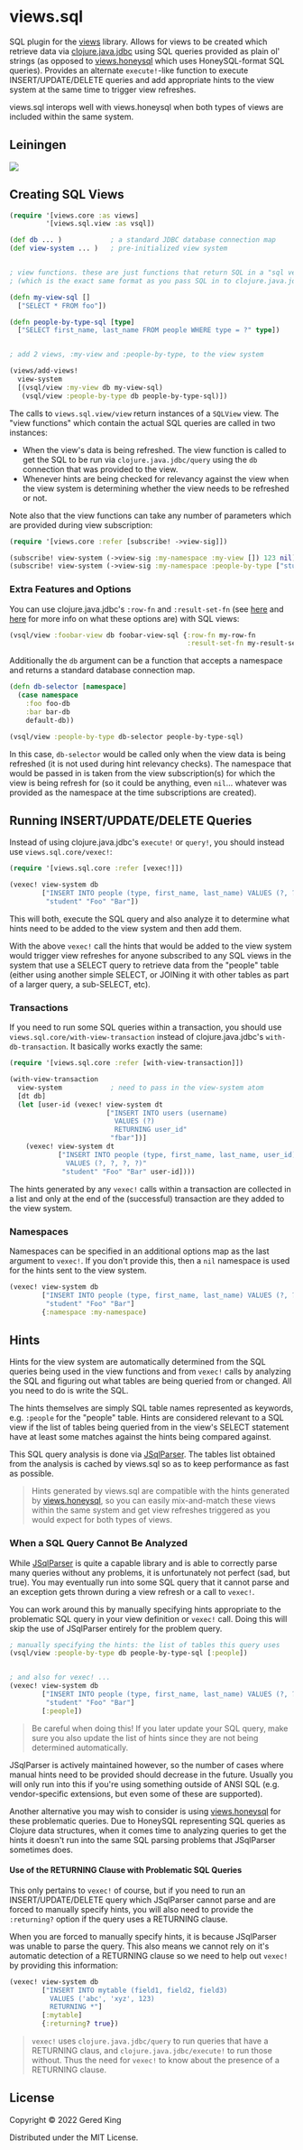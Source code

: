 # views.sql

SQL plugin for the [views][1] library. Allows for views to be created 
which retrieve data via [clojure.java.jdbc][2] using SQL queries 
provided as plain ol' strings (as opposed to [views.honeysql][3] which 
uses HoneySQL-format SQL queries). Provides an alternate 
`execute!`-like function to execute INSERT/UPDATE/DELETE queries and 
add appropriate hints to the view system at the same time to trigger 
view refreshes.

[1]: https://github.com/gered/views
[2]: https://github.com/clojure/java.jdbc
[3]: https://github.com/gered/views.honeysql

views.sql interops well with views.honeysql when both types of views 
are included within the same system.


## Leiningen

[![](https://clojars.org/net.gered/views.sql/latest-version.svg)](https://clojars.org/net.gered/views.sql)

## Creating SQL Views

```clj
(require '[views.core :as views]
         '[views.sql.view :as vsql])

(def db ... )            ; a standard JDBC database connection map
(def view-system ... )   ; pre-initialized view system


; view functions. these are just functions that return SQL in a "sql vector" format.
; (which is the exact same format as you pass SQL in to clojure.java.jdbc/query, etc)

(defn my-view-sql []
  ["SELECT * FROM foo"])

(defn people-by-type-sql [type]
  ["SELECT first_name, last_name FROM people WHERE type = ?" type])


; add 2 views, :my-view and :people-by-type, to the view system

(views/add-views!
  view-system
  [(vsql/view :my-view db my-view-sql)
   (vsql/view :people-by-type db people-by-type-sql)])
```

The calls to `views.sql.view/view` return instances of a `SQLView` 
view. The "view functions" which contain the actual SQL queries are 
called in two instances:

* When the view's data is being refreshed. The view function is called
to get the SQL to be run via `clojure.java.jdbc/query` using the `db`
connection that was provided to the view.
* Whenever hints are being checked for relevancy against the view when
the view system is determining whether the view needs to be refreshed
or not.

Note also that the view functions can take any number of parameters
which are provided during view subscription:

```clj
(require '[views.core :refer [subscribe! ->view-sig]])

(subscribe! view-system (->view-sig :my-namespace :my-view []) 123 nil)
(subscribe! view-system (->view-sig :my-namespace :people-by-type ["student"]) 123 nil)
```

### Extra Features and Options

You can use clojure.java.jdbc's `:row-fn` and `:result-set-fn` (see
[here][4] and [here][5] for more info on what these options are) with
SQL views:

```clj
(vsql/view :foobar-view db foobar-view-sql {:row-fn my-row-fn 
                                            :result-set-fn my-result-set-fn})
```

[4]: http://clojure-doc.org/articles/ecosystem/java_jdbc/using_sql.html#processing-each-row-lazily
[5]: http://clojure-doc.org/articles/ecosystem/java_jdbc/using_sql.html#processing-a-result-set-lazily

Additionally the `db` argument can be a function that accepts a
namespace and returns a standard database connection map.

```clj
(defn db-selector [namespace]
  (case namespace
    :foo foo-db
    :bar bar-db
    default-db))

(vsql/view :people-by-type db-selector people-by-type-sql)
```

In this case, `db-selector` would be called only when the view data is
being refreshed (it is not used during hint relevancy checks). The
namespace that would be passed in is taken from the view
subscription(s) for which the view is being refresh for (so it could
be anything, even `nil`... whatever was provided as the namespace at
the time subscriptions are created).


## Running INSERT/UPDATE/DELETE Queries

Instead of using clojure.java.jdbc's `execute!` or `query!`, you
should instead use `views.sql.core/vexec!`:

```clj
(require '[views.sql.core :refer [vexec!]])

(vexec! view-system db
        ["INSERT INTO people (type, first_name, last_name) VALUES (?, ?, ?)"
         "student" "Foo" "Bar"])
```

This will both, execute the SQL query and also analyze it to determine
what hints need to be added to the view system and then add them.

With the above `vexec!` call the hints that would be added to the view
system would trigger view refreshes for anyone subscribed to any SQL
views in the system that use a SELECT query to retrieve data from the
"people" table (either using another simple SELECT, or JOINing it with
other tables as part of a larger query, a sub-SELECT, etc).

### Transactions

If you need to run some SQL queries within a transaction, you should
use `views.sql.core/with-view-transaction` instead of 
clojure.java.jdbc's `with-db-transaction`. It basically works exactly
the same:

```clj
(require '[views.sql.core :refer [with-view-transaction]])

(with-view-transaction
  view-system            ; need to pass in the view-system atom
  [dt db]
  (let [user-id (vexec! view-system dt 
                        ["INSERT INTO users (username) 
                          VALUES (?) 
                          RETURNING user_id"
                         "fbar"])]
    (vexec! view-system dt
            ["INSERT INTO people (type, first_name, last_name, user_id) 
              VALUES (?, ?, ?, ?)"
             "student" "Foo" "Bar" user-id])))
```

The hints generated by any `vexec!` calls within a transaction are
collected in a list and only at the end of the (successful) transaction
are they added to the view system.

### Namespaces

Namespaces can be specified in an additional options map as the last
argument to `vexec!`. If you don't provide this, then a `nil` namespace
is used for the hints sent to the view system.

```clj
(vexec! view-system db
        ["INSERT INTO people (type, first_name, last_name) VALUES (?, ?, ?)"
         "student" "Foo" "Bar"]
        {:namespace :my-namespace)
```


## Hints

Hints for the view system are automatically determined from the SQL
queries being used in the view functions and from `vexec!` calls by
analyzing the SQL and figuring out what tables are being queried from
or changed. All you need to do is write the SQL.

The hints themselves are simply SQL table names represented as 
keywords, e.g. `:people` for the "people" table. Hints are considered
relevant to a SQL view if the list of tables being queried from in the
view's SELECT statement have at least some matches against the hints
being compared against.

This SQL query analysis is done via [JSqlParser][6]. The tables list
obtained from the analysis is cached by views.sql so as to keep
performance as fast as possible.

[6]: https://github.com/JSQLParser/JSqlParser

> Hints generated by views.sql are compatible with the hints generated
> by [views.honeysql][7], so you can easily mix-and-match these views
> within the same system and get view refreshes triggered as you would
> expect for both types of views.

[7]: https://github.com/gered/views.honeysql

### When a SQL Query Cannot Be Analyzed

While [JSqlParser][8] is quite a capable library and is able to
correctly parse many queries without any problems, it is unfortunately
not perfect (sad, but true). You may eventually run into some SQL query
that it cannot parse and an exception gets thrown during a view refresh
or a call to `vexec!`.

[8]: https://github.com/JSQLParser/JSqlParser

You can work around this by manually specifying hints appropriate to
the problematic SQL query in your view definition or `vexec!` call.
Doing this will skip the use of JSqlParser entirely for the problem
query.

```clj
; manually specifying the hints: the list of tables this query uses
(vsql/view :people-by-type db people-by-type-sql [:people])


; and also for vexec! ...
(vexec! view-system db
        ["INSERT INTO people (type, first_name, last_name) VALUES (?, ?, ?)"
         "student" "Foo" "Bar"]
        [:people])
```

> Be careful when doing this! If you later update your SQL query, make
> sure you also update the list of hints since they are not being
> determined automatically.

JSqlParser is actively maintained however, so the number of cases where
manual hints need to be provided should decrease in the future. Usually
you will only run into this if you're using something outside of ANSI
SQL (e.g. vendor-specific extensions, but even some of these are 
supported).

Another alternative you may wish to consider is using 
[views.honeysql][9] for these problematic queries. Due to HoneySQL
representing SQL queries as Clojure data structures, when it comes time
to analyzing queries to get the hints it doesn't run into the same SQL
parsing problems that JSqlParser sometimes does.

[9]: https://github.com/gered/views.honeysql

#### Use of the RETURNING Clause with Problematic SQL Queries

This only pertains to `vexec!` of course, but if you need to run an 
INSERT/UPDATE/DELETE query which JSqlParser cannot parse and are forced
to manually specify hints, you will also need to provide the 
`:returning?` option if the query uses a RETURNING clause.

When you are forced to manually specify hints, it is because JSqlParser
was unable to parse the query. This also means we cannot rely on it's
automatic detection of a RETURNING clause so we need to help out 
`vexec!` by providing this information:

```clj
(vexec! view-system db
        ["INSERT INTO mytable (field1, field2, field3) 
          VALUES ('abc', 'xyz', 123) 
          RETURNING *"]
        [:mytable]
        {:returning? true})
```

> `vexec!` uses `clojure.java.jdbc/query` to run queries that have a 
> RETURNING claus, and `clojure.java.jdbc/execute!` to run those 
> without. Thus the need for `vexec!` to know about the presence of a 
> RETURNING clause.


## License

Copyright © 2022 Gered King

Distributed under the MIT License.
